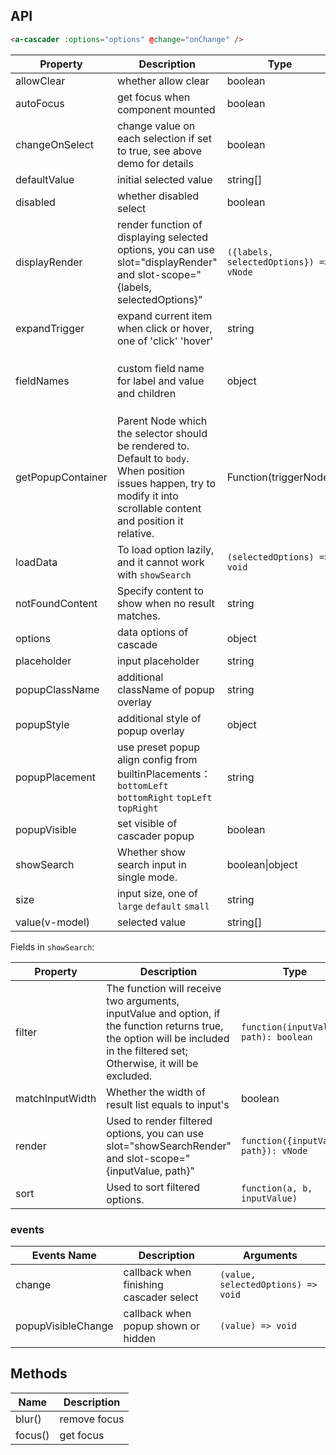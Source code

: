 
## API

````html
<a-cascader :options="options" @change="onChange" />
````

| Property | Description | Type | Default |
| -------- | ----------- | ---- | ------- |
| allowClear | whether allow clear | boolean | true |
| autoFocus | get focus when component mounted | boolean | false |
| changeOnSelect | change value on each selection if set to true, see above demo for details | boolean | false |
| defaultValue | initial selected value | string\[] | \[] |
| disabled | whether disabled select | boolean | false |
| displayRender | render function of displaying selected options, you can use slot="displayRender" and slot-scope="{labels, selectedOptions}" | `({labels, selectedOptions}) => vNode` | `labels => labels.join(' / ')` |
| expandTrigger | expand current item when click or hover, one of 'click' 'hover' | string | 'click' |
| fieldNames | custom field name for label and value and children | object | `{ label: 'label', value: 'value', children: 'children' }` |
| getPopupContainer | Parent Node which the selector should be rendered to. Default to `body`. When position issues happen, try to modify it into scrollable content and position it relative. | Function(triggerNode) | () => document.body |
| loadData | To load option lazily, and it cannot work with `showSearch` | `(selectedOptions) => void` | - |
| notFoundContent | Specify content to show when no result matches. | string | 'Not Found' |
| options | data options of cascade | object | - |
| placeholder | input placeholder | string | 'Please select' |
| popupClassName | additional className of popup overlay | string | - |
| popupStyle | additional style of popup overlay | object | {} |
| popupPlacement | use preset popup align config from builtinPlacements：`bottomLeft` `bottomRight` `topLeft` `topRight` | string | `bottomLeft` |
| popupVisible | set visible of cascader popup | boolean | - |
| showSearch | Whether show search input in single mode. | boolean\|object | false |
| size | input size, one of `large` `default` `small` | string | `default` |
| value(v-model) | selected value | string\[] | - |

Fields in `showSearch`:

| Property | Description | Type | Default |
| -------- | ----------- | ---- | ------- |
| filter | The function will receive two arguments, inputValue and option, if the function returns true, the option will be included in the filtered set; Otherwise, it will be excluded. | `function(inputValue, path): boolean` |  |
| matchInputWidth | Whether the width of result list equals to input's | boolean |  |
| render | Used to render filtered options, you can use slot="showSearchRender" and slot-scope="{inputValue, path}" | `function({inputValue, path}): vNode` |  |
| sort | Used to sort filtered options. | `function(a, b, inputValue)` |  |

### events
| Events Name | Description | Arguments |
| --- | --- | --- |
| change | callback when finishing cascader select | `(value, selectedOptions) => void` | - |
| popupVisibleChange | callback when popup shown or hidden | `(value) => void` | - |

## Methods

| Name | Description |
| ---- | ----------- |
| blur() | remove focus |
| focus() | get focus |

